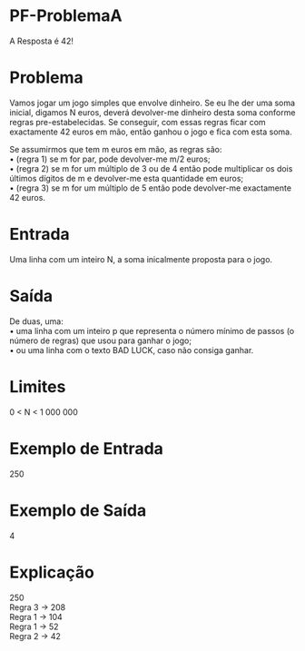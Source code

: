 # PF-ProblemaA
 A Resposta é 42!

# Problema
Vamos jogar um jogo simples que envolve dinheiro. Se eu lhe der uma soma inicial, digamos N euros, deverá devolver-me dinheiro desta soma conforme regras pre-estabelecidas. Se conseguir, com essas regras ficar com exactamente 42 euros em mão, então ganhou o jogo e fica com esta soma.

Se assumirmos que tem m euros em mão, as regras são:  
• (regra 1) se m for par, pode devolver-me m/2 euros;  
• (regra 2) se m for um múltiplo de 3 ou de 4 então pode multiplicar os dois últimos dígitos de m e devolver-me esta quantidade em euros;  
• (regra 3) se m for um múltiplo de 5 então pode devolver-me exactamente 42 euros.  

# Entrada
Uma linha com um inteiro N, a soma inicalmente proposta para o jogo.

# Saída
De duas, uma:  
• uma linha com um inteiro p que representa o número mínimo de passos (o número de regras) que usou para ganhar o jogo;  
• ou uma linha com o texto BAD LUCK, caso não consiga ganhar.  

# Limites
0 < N < 1 000 000

# Exemplo de Entrada
250

# Exemplo de Saída
4

# Explicação
250  
Regra 3 → 208  
Regra 1 → 104  
Regra 1 → 52  
Regra 2 → 42  